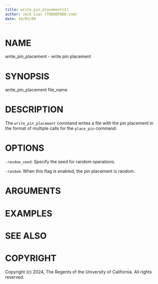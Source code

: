 ```yaml
---
title: write_pin_placement(2)
author: Jack Luar (TODO@TODO.com)
date: 24/01/09
---
```


# NAME

write_pin_placement - write pin placement

# SYNOPSIS

write_pin_placement 
    file_name


# DESCRIPTION

The `write_pin_placement` command writes a file with the pin placement in the format of multiple calls for the `place_pin` command:

# OPTIONS

`-random_seed`:  Specify the seed for random operations.

`-random`:  When this flag is enabled, the pin placement is random.

# ARGUMENTS

# EXAMPLES

# SEE ALSO

# COPYRIGHT

Copyright (c) 2024, The Regents of the University of California. All rights reserved.
